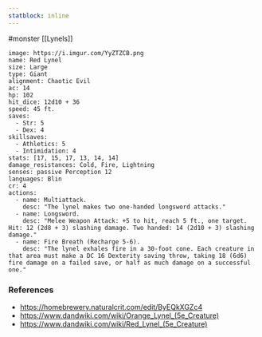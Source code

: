 ```yaml
---
statblock: inline
---
```

 #monster [[Lynels]]

```statblock
image: https://i.imgur.com/YyZTZCB.png
name: Red Lynel
size: Large
type: Giant
alignment: Chaotic Evil
ac: 14
hp: 102
hit_dice: 12d10 + 36
speed: 45 ft.
saves:
  - Str: 5
  - Dex: 4
skillsaves:
  - Athletics: 5
  - Intimidation: 4
stats: [17, 15, 17, 13, 14, 14]
damage_resistances: Cold, Fire, Lightning
senses: passive Perception 12
languages: Blin
cr: 4
actions:
  - name: Multiattack.
    desc: "The lynel makes two one-handed longsword attacks."
  - name: Longsword.
    desc: "Melee Weapon Attack: +5 to hit, reach 5 ft., one target. Hit: 12 (2d8 + 3) slashing damage. Two handed: 14 (2d10 + 3) slashing damage."
  - name: Fire Breath (Recharge 5-6).
    desc: "The lynel exhales fire in a 30-foot cone. Each creature in that area must make a DC 16 Dexterity saving throw, taking 18 (6d6) fire damage on a failed save, or half as much damage on a successful one."
```

### References

* https://homebrewery.naturalcrit.com/edit/ByEQkXGZc4
* https://www.dandwiki.com/wiki/Orange_Lynel_(5e_Creature)
* https://www.dandwiki.com/wiki/Red_Lynel_(5e_Creature)
